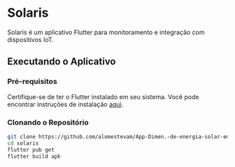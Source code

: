 # Solaris

Solaris é um aplicativo Flutter para monitoramento e integração com dispositivos IoT.

## Executando o Aplicativo

### Pré-requisitos

Certifique-se de ter o Flutter instalado em seu sistema. Você pode encontrar instruções de instalação [aqui](https://flutter.dev/docs/get-started/install).

### Clonando o Repositório

```bash
git clone https://github.com/alomestevam/App-Dimen.-de-energia-solar-em-IoT.git
cd solaris
flutter pub get
flutter build apk  

